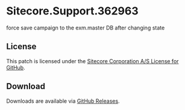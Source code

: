 # Sitecore.Support.362963
force save campaign to the exm.master DB after changing state

## License  
This patch is licensed under the [Sitecore Corporation A/S License for GitHub](https://github.com/sitecoresupport/Sitecore.Support.362963/blob/master/LICENSE).  

## Download  
Downloads are available via [GitHub Releases](https://github.com/sitecoresupport/Sitecore.Support.362963/releases).  
